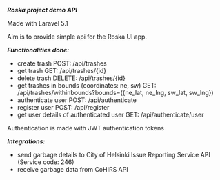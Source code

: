 ***Roska project demo API***

Made with Laravel 5.1

Aim is to provide simple api for the Roska UI app.

***Functionalities done:***

- create trash POST: /api/trashes
- get trash GET: /api/trashes/{id}
- delete trash DELETE: /api/trashes/{id}
- get trashes in bounds (coordinates: ne, sw) GET: /api/trashes/withinbounds?bounds=({ne_lat, ne_lng, sw_lat, sw_lng})
- authenticate user POST: /api/authenticate
- register user POST: /api/register
- get user details of authenticated user GET: /api/authenticate/user

Authentication is made with JWT authentication tokens

***Integrations:***

- send garbage details to City of Helsinki Issue Reporting Service API (Service code: 246)
- receive garbage data from CoHIRS API


